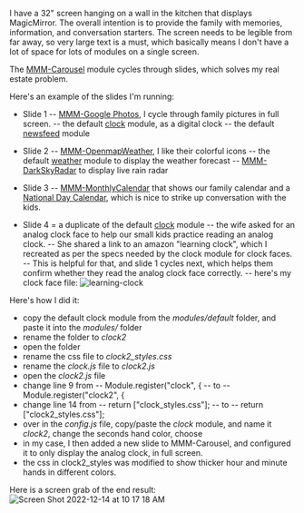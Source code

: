 I have a 32" screen hanging on a wall in the kitchen that displays MagicMirror.  The overall intention is to provide the family with memories, information, and conversation starters. The screen needs to be legible from far away, so very large text is a must, which basically means I don't have a lot of space for lots of modules on a single screen. 

The [MMM-Carousel](https://github.com/barnabycolby/MMM-Carousel) module cycles through slides, which solves my real estate problem.

Here's an example of the slides I'm running: 
* Slide 1
 -- [MMM-Google Photos](github.com/hermanho/MMM-GooglePhotos), I cycle through family pictures in full screen.
-- the default [clock](https://docs.magicmirror.builders/modules/clock.html) module, as a digital clock
-- the default [newsfeed](https://docs.magicmirror.builders/modules/newsfeed.html) module

* Slide 2
--  [MMM-OpenmapWeather](https://github.com/sathyarajv/MMM-OpenmapWeather), I like their colorful icons
-- the default [weather](https://docs.magicmirror.builders/modules/weather.html) module to display the weather forecast 
-- [MMM-DarkSkyRadar](https://github.com/vincep5/MMM-DarkSkyRadar) to display live rain radar

* Slide 3 
-- [MMM-MonthlyCalendar](https://github.com/kolbyjack/MMM-MonthlyCalendar) that shows our family calendar and a [National Day Calendar](https://natdaycal.wordpress.com/), which is nice to strike up conversation with the kids. 

* Slide 4 = a duplicate of the default [clock](https://docs.magicmirror.builders/modules/clock.html) module
-- the wife asked for an analog clock face to help our small kids practice reading an analog clock. 
-- She shared a link to an amazon "learning clock", which I recreated as per the specs needed by the clock module for clock faces.
-- This is helpful for that, and slide 1 cycles next, which helps them confirm whether they read the analog clock face correctly. 
-- here's my clock face file: 
![learning-clock](https://user-images.githubusercontent.com/7671154/207639614-0dfce5e5-032f-4b2c-a2f9-4f50594705a8.svg)

Here's how I did it:
* copy the default clock module from the *modules/default* folder, and paste it into the *modules/* folder
* rename the folder to *clock2*
* open the folder
* rename the css file to *clock2_styles.css*
* rename the *clock.js* file to *clock2.js*
* open the *clock2.js* file
* change line 9 from
-- Module.register("clock", {
-- to 
-- Module.register("clock2", {
* change line 14 from
-- return ["clock_styles.css"];
-- to 
-- return ["clock2_styles.css"];
* over in the *config.js* file, copy/paste the *clock* module, and name it *clock2*, change the seconds hand color, choose 
* in my case, I then added a new slide to MMM-Carousel, and configured it to only display the analog clock, in full screen.
* the css in clock2_styles was modified to show thicker hour and minute hands in different colors. 

Here is a screen grab of the  end result:
![Screen Shot 2022-12-14 at 10 17 18 AM](https://user-images.githubusercontent.com/7671154/207639801-1aa6c865-c950-42d1-b4dc-42746148716c.jpg)

